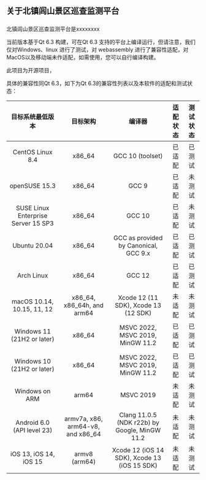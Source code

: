 ## 关于北镇闾山景区巡查监测平台

### 

北镇闾山景区巡查监测平台是xxxxxxxx



当前版本基于Qt 6.3 构建，可在Qt 6.3 支持的平台上编译运行，但请注意，我们仅对Windows、linux 进行了测试，对 webassembly 进行了兼容性适配，对MacOS以及移动端未作适配，如需使用，您可以自行编译构建。



此项目为开源项目，



具体的兼容性同Qt 6.3，如下为Qt 6.3的兼容性列表以及本软件的适配和测试状态：

|          目标系统最低版本           |             目标架构              |                    编译器                     | 适配状态 | 测试状态 |
| :---------------------------------: | :-------------------------------: | :-------------------------------------------: | :------: | :------: |
|          CentOS Linux 8.4           |              x86_64               |               GCC 10 (toolset)                |  已适配  |  已测试  |
|            openSUSE 15.3            |              x86_64               |                     GCC 9                     |  已适配  |  未测试  |
| SUSE Linux Enterprise Server 15 SP3 |              x86_64               |                    GCC 10                     |  已适配  |  未测试  |
|            Ubuntu 20.04             |              x86_64               |     GCC as provided by Canonical, GCC 9.x     |  已适配  |  已测试  |
|             Arch Linux              |              x86_64               |                    GCC 12                     |  已适配  |  已测试  |
|     macOS 10.14, 10.15, 11, 12      |    x86_64, x86_64h, and arm64     |    Xcode 12 (11 SDK),	Xcode 13 (12 SDK)    |  未适配  |  未测试  |
|     Windows 11 (21H2 or later)      |              x86_64               |       MSVC 2022, MSVC 2019, MinGW 11.2        |  已适配  |  已测试  |
|     Windows 10 (21H2 or later)      |              x86_64               |       MSVC 2022, MSVC 2019, MinGW 11.2        |  已适配  |  已测试  |
|           Windows on ARM            |               arm64               |                   MSVC 2019                   |  未适配  |  未测试  |
|     Android 6.0 (API level 23)      | armv7a, x86, arm64-v8, and x86_64 | Clang 11.0.5 (NDK r22b) by Google, MinGW 11.2 |  未适配  |  未测试  |
|       iOS 13, iOS 14, iOS 15        |           armv8 (arm64)           | Xcode 12 (iOS 14 SDK), Xcode 13 (iOS 15 SDK)  |  未适配  |  未测试  |

